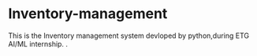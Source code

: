# Inventory-management
This is the Inventory management system devloped by python,during ETG AI/ML internship. .
